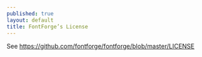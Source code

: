 ```yaml
---
published: true
layout: default
title: FontForge’s License
---
```


See <https://github.com/fontforge/fontforge/blob/master/LICENSE>
